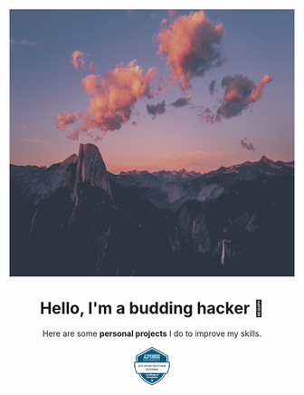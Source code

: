 <div>
  <img align="center" height="472" width="100%" src="assets/mountains.png" />
  <h1 align="center">
    Hello, I'm a budding hacker 
  </h1>
  <p align="center">
    Here are some <strong>personal projects</strong> I do to improve my skills.
  </p>
  <div align="center">
    <img alt="api-cert" src="assets/api-penetration-testing-certificate-of-completion.png" height="70" width="70" />
  </div>
</div>
